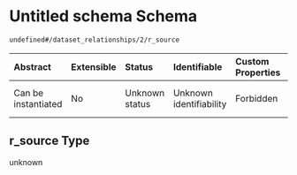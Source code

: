# Untitled schema Schema

```txt
undefined#/dataset_relationships/2/r_source
```



| Abstract            | Extensible | Status         | Identifiable            | Custom Properties | Additional Properties | Access Restrictions | Defined In                                                                                              |
| :------------------ | :--------- | :------------- | :---------------------- | :---------------- | :-------------------- | :------------------ | :------------------------------------------------------------------------------------------------------ |
| Can be instantiated | No         | Unknown status | Unknown identifiability | Forbidden         | Allowed               | none                | [dataset-valid-1.json\*](../../../schemas/validation_tests/dataset-valid-1.json "open original schema") |

## r\_source Type

unknown
